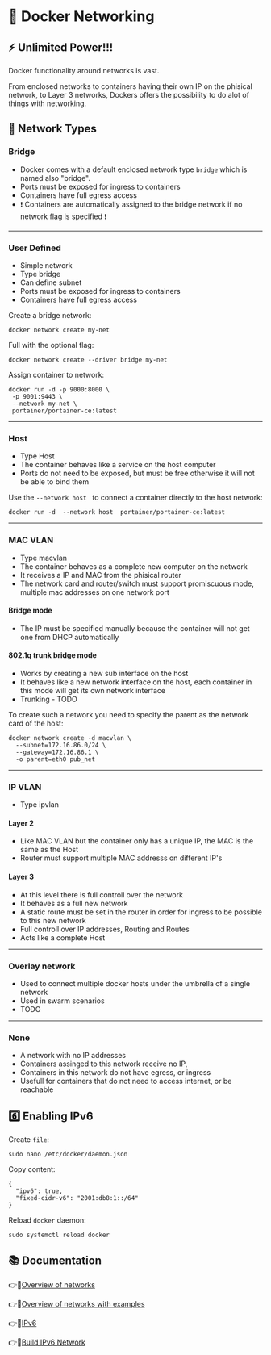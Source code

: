#  :electric_plug: Docker Networking 

## :zap: Unlimited Power!!!

Docker functionality around networks is vast. 

From enclosed networks to containers having their own IP on the phisical network,  to Layer 3 networks, Dockers offers
the possibility to do alot of things with networking.


## :abacus: Network Types

### Bridge 
* Docker comes with a default enclosed network type `bridge` which is named also "bridge".
* Ports must be exposed for ingress to containers
* Containers have full egress access
* :exclamation: Containers are automatically assigned to the bridge network if no network flag is specified :exclamation:

---
### User Defined
* Simple network
* Type bridge
* Can define subnet
* Ports must be exposed for ingress to containers
* Containers have full egress access

Create a bridge network:
```
docker network create my-net
```
Full with the optional flag: 
```
docker network create --driver bridge my-net  
```
Assign container to network:
```
docker run -d -p 9000:8000 \
 -p 9001:9443 \
 --network my-net \
 portainer/portainer-ce:latest
```
---
### Host 
* Type Host
* The container behaves like a service on the host computer
* Ports do not need to be exposed, but must be free otherwise it will not be able to bind them

Use the `--network host ` to connect a container directly to the host network:
```
docker run -d  --network host  portainer/portainer-ce:latest
```

---
### MAC VLAN
* Type macvlan
* The container behaves as a complete new computer on the network
* It receives a IP and MAC from the phisical router
* The network card and router/switch must support promiscuous mode, multiple mac addresses on one network port


#### Bridge mode
* The IP must be specified manually because the container will not get one from DHCP automatically

#### 802.1q trunk bridge mode
* Works by creating a new sub interface on the host
* It behaves like a new network interface on the host, each container in this mode will get its own network interface
* Trunking - TODO

To create such a network you need to specify the parent as the network card of the host:
```
docker network create -d macvlan \
  --subnet=172.16.86.0/24 \
  --gateway=172.16.86.1 \
  -o parent=eth0 pub_net
```
---
### IP VLAN

* Type ipvlan

#### Layer 2
* Like MAC VLAN but the container only has a unique IP, the MAC is the same as the Host
* Router must support multiple MAC addresss on different IP's

#### Layer 3
* At this level there is full controll over the network
* It behaves as a full new network 
* A static route must be set in the router in order for ingress to be possible to this new network
* Full controll over IP addresses, Routing and Routes
* Acts like a complete Host

---
### Overlay network
* Used to connect multiple docker hosts under the umbrella of a single network
* Used in swarm scenarios
* TODO
---
### None
* A network with no IP addresses
* Containers assinged to this network receive no IP,
* Containers in this network do not have egress, or ingress
* Usefull for containers that do not need to access internet, or be reachable

## :six: Enabling IPv6
Create `file`:
```
sudo nano /etc/docker/daemon.json
```
Copy content:
```
{
  "ipv6": true,
  "fixed-cidr-v6": "2001:db8:1::/64"
}
```
Reload `docker` daemon:
```
sudo systemctl reload docker
```

## :books: Documentation

:point_right::link:[Overview of networks](https://docs.docker.com/network/)

:point_right::link:[Overview of networks with examples](https://www.youtube.com/watch?v=bKFMS5C4CG0)

:point_right::link:[IPv6](https://docs.docker.com/config/daemon/ipv6/)

:point_right::link:[Build IPv6 Network](https://dev.to/joeneville_/build-a-docker-ipv6-network-dfj)